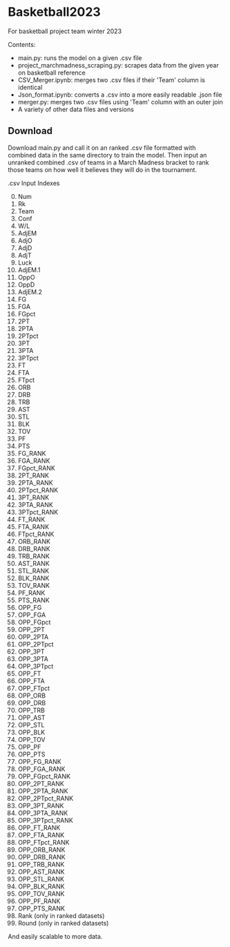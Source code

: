# Basketball2023
For basketball project team winter 2023

Contents:
* main.py: runs the model on a given .csv file
* project_marchmadness_scraping.py: scrapes data from the given year on basketball reference
* CSV_Merger.ipynb: merges two .csv files if their 'Team' column is identical
* Json_format.ipynb: converts a .csv into a more easily readable .json file
* merger.py: merges two .csv files using 'Team' column with an outer join
* A variety of other data files and versions

## Download

Download main.py and call it on an ranked .csv file formatted with combined data in the same directory to train the model.
Then input an unranked combined .csv of teams in a March Madness bracket to rank those teams on how well it believes they will do in the tournament.

.csv Input Indexes

0. Num
1. Rk
2. Team
3. Conf
4. W/L
5. AdjEM
6. AdjO
7. AdjD
8. AdjT
9. Luck
10. AdjEM.1
11. OppO
12. OppD
13. AdjEM.2
14. FG
15. FGA
16. FGpct
17. 2PT
18. 2PTA
19. 2PTpct
20. 3PT
21. 3PTA
22. 3PTpct
23. FT
24. FTA
25. FTpct
26. ORB
27. DRB
28. TRB
29. AST
30. STL
31. BLK
32. TOV
33. PF
34. PTS
35. FG_RANK
36. FGA_RANK
37. FGpct_RANK
38. 2PT_RANK
39. 2PTA_RANK
40. 2PTpct_RANK
41. 3PT_RANK
42. 3PTA_RANK
43. 3PTpct_RANK
44. FT_RANK
45. FTA_RANK
46. FTpct_RANK
47. ORB_RANK
48. DRB_RANK
49. TRB_RANK
50. AST_RANK
51. STL_RANK
52. BLK_RANK
53. TOV_RANK
54. PF_RANK
55. PTS_RANK
56. OPP_FG
57. OPP_FGA
58. OPP_FGpct
59. OPP_2PT
60. OPP_2PTA
61. OPP_2PTpct
62. OPP_3PT
63. OPP_3PTA
64. OPP_3PTpct
65. OPP_FT
66. OPP_FTA
67. OPP_FTpct
68. OPP_ORB
69. OPP_DRB
70. OPP_TRB
71. OPP_AST
72. OPP_STL
73. OPP_BLK
74. OPP_TOV
75. OPP_PF
76. OPP_PTS
77. OPP_FG_RANK
78. OPP_FGA_RANK
79. OPP_FGpct_RANK
80. OPP_2PT_RANK
81. OPP_2PTA_RANK
82. OPP_2PTpct_RANK
83. OPP_3PT_RANK
84. OPP_3PTA_RANK
85. OPP_3PTpct_RANK
86. OPP_FT_RANK
87. OPP_FTA_RANK
88. OPP_FTpct_RANK
89. OPP_ORB_RANK
90. OPP_DRB_RANK
91. OPP_TRB_RANK
92. OPP_AST_RANK
93. OPP_STL_RANK
94. OPP_BLK_RANK
95. OPP_TOV_RANK
96. OPP_PF_RANK
97. OPP_PTS_RANK
98. Rank (only in ranked datasets)
99. Round (only in ranked datasets)

And easily scalable to more data.
